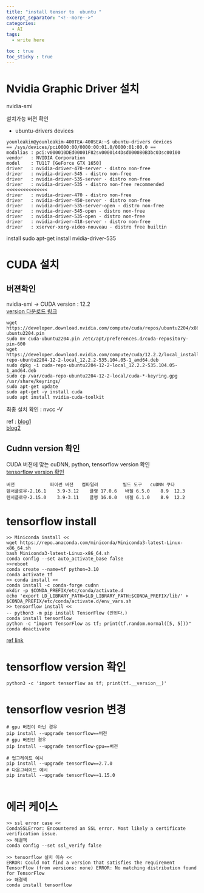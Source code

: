 ```yaml
---
title: "install tensor to  ubuntu "
excerpt_separator: "<!--more-->"
categories:
  - AI
tags:
  - write here

toc : true
toc_sticky : true
---
```


# Nvidia Graphic Driver 설치
nvidia-smi 

설치가능 버젼 확인     
- ubuntu-drivers devices 

```
younleakim@younleakim-400TEA-400SEA:~$ ubuntu-drivers devices
== /sys/devices/pci0000:00/0000:00:01.0/0000:01:00.0 ==
modalias : pci:v000010DEd00001F82sv0000144Dsd000080B3bc03sc00i00
vendor   : NVIDIA Corporation
model    : TU117 [GeForce GTX 1650]
driver   : nvidia-driver-470-server - distro non-free
driver   : nvidia-driver-545 - distro non-free
driver   : nvidia-driver-535-server - distro non-free
driver   : nvidia-driver-535 - distro non-free recommended    <<<<<<<<<<<<<<<
driver   : nvidia-driver-470 - distro non-free
driver   : nvidia-driver-450-server - distro non-free
driver   : nvidia-driver-535-server-open - distro non-free
driver   : nvidia-driver-545-open - distro non-free
driver   : nvidia-driver-535-open - distro non-free
driver   : nvidia-driver-418-server - distro non-free
driver   : xserver-xorg-video-nouveau - distro free builtin
```
install
sudo apt-get install nvidia-driver-535


# CUDA 설치
## 버젼확인 
nvidia-smi -> CUDA version : 12.2    
[version 다운로드 링크](https://developer.nvidia.com/cuda-toolkit-archive)    
```
wget https://developer.download.nvidia.com/compute/cuda/repos/ubuntu2204/x86_64/cuda-ubuntu2204.pin
sudo mv cuda-ubuntu2204.pin /etc/apt/preferences.d/cuda-repository-pin-600
wget https://developer.download.nvidia.com/compute/cuda/12.2.2/local_installers/cuda-repo-ubuntu2204-12-2-local_12.2.2-535.104.05-1_amd64.deb
sudo dpkg -i cuda-repo-ubuntu2204-12-2-local_12.2.2-535.104.05-1_amd64.deb
sudo cp /var/cuda-repo-ubuntu2204-12-2-local/cuda-*-keyring.gpg /usr/share/keyrings/
sudo apt-get update
sudo apt-get -y install cuda
sudo apt install nvidia-cuda-toolkit    
```

최종 설치 확인 : nvcc -V     


ref : [blog1](https://sanghyunpark01.github.io/ubuntu/tips/Ubuntu_GDriver/)    
      [blog2](https://sanghyunpark01.github.io/ubuntu/tips/Uubntu_Cuda/)

## Cudnn version 확인
CUDA 버젼에 맞는 cuDNN, python, tensorflow version 확인    
[tensorflow version 확인](https://www.tensorflow.org/install/source?hl=ko#gpu)      
```
버전	           파이썬 버전	컴파일러	     빌드 도구	 cuDNN 쿠다
텐서플로우-2.16.1	3.9-3.12	클랭 17.0.6	바젤 6.5.0	8.9	 12.3
텐서플로우-2.15.0	3.9-3.11	클랭 16.0.0	바젤 6.1.0	8.9	 12.2
```

# tensorflow install

```
>> Miniconda install <<
wget https://repo.anaconda.com/miniconda/Miniconda3-latest-Linux-x86_64.sh
bash Miniconda3-latest-Linux-x86_64.sh
conda config --set auto_activate_base false
>>reboot
conda create --name=tf python=3.10
conda activate tf
>> conda install <<
conda install -c conda-forge cudnn
mkdir -p $CONDA_PREFIX/etc/conda/activate.d
echo 'export LD_LIBRARY_PATH=$LD_LIBRARY_PATH:$CONDA_PREFIX/lib/' > $CONDA_PREFIX/etc/conda/activate.d/env_vars.sh
>> tensorflow install <<
-- python3 -m pip install TensorFlow (안된다.)
conda install tensorflow
python -c "import TensorFlow as tf; print(tf.random.normal([5, 5]))"
conda deactivate
```
[ref link](https://www.cherryservers.com/blog/install-tensorflow-ubuntu)

# tensorflow version 확인
```
python3 -c 'import tensorflow as tf; print(tf.__version__)'
```
# tensorflow vesrion 변경
```
# gpu 버전이 아닌 경우
pip install --upgrade tensorflow==버전
# gpu 버전인 경우
pip install --upgrade tensorflow-gpu==버전

# 업그레이드 예시
pip install --upgrade tensorflow==2.7.0
# 다운그레이드 예시
pip install --upgrade tensorflow==1.15.0


```

# 에러 케이스   
```
>> ssl error case <<
CondaSSLError: Encountered an SSL error. Most likely a certificate verification issue.
>> 해결책
conda config --set ssl_verify false

>> tensorflow 설치 이슈 <<
ERROR: Could not find a version that satisfies the requirement TensorFlow (from versions: none) ERROR: No matching distribution found for TensorFlow
>> 해결책
conda install tensorflow

```

